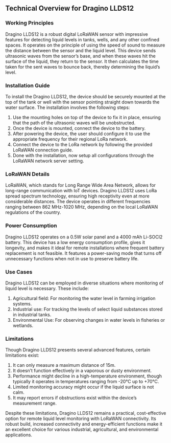## Technical Overview for Dragino LLDS12 ##
### Working Principles ###
Dragino LLDS12 is a robust digital LoRaWAN sensor with impressive features for detecting liquid levels in tanks, wells, and any other confined spaces. It operates on the principle of using the speed of sound to measure the distance between the sensor and the liquid level. This device sends ultrasonic waves from the sensor’s base, and when these waves hit the surface of the liquid, they return to the sensor. It then calculates the time taken for the sent waves to bounce back, thereby determining the liquid’s level.

### Installation Guide ###
To install the Dragino LLDS12, the device should be securely mounted at the top of the tank or well with the sensor pointing straight down towards the water surface. The installation involves the following steps:

1. Use the mounting holes on top of the device to fix it in place, ensuring that the path of the ultrasonic waves will be unobstructed.
2. Once the device is mounted, connect the device to the battery.
3. After powering the device, the user should configure it to use the appropriate frequency for their regional LoRa network.
4. Connect the device to the LoRa network by following the provided LoRaWAN connection guide.
5. Done with the installation, now setup all configurations through the LoRaWAN network server setting.

### LoRaWAN Details ###
LoRaWAN, which stands for Long Range Wide Area Network, allows for long-range communication with IoT devices. Dragino LLDS12 uses LoRa spread spectrum technology, ensuring high receptivity even at more considerable distances. The device operates in different frequencies ranging between 862 MHz-1020 MHz, depending on the local LoRaWAN regulations of the country. 

### Power Consumption ###
Dragino LLDS12 operates on a 0.5W solar panel and a 4000 mAh Li-SOCI2 battery. This device has a low energy consumption profile, gives it longevity, and makes it ideal for remote installations where frequent battery replacement is not feasible. It features a power-saving mode that turns off unnecessary functions when not in use to preserve battery life.

### Use Cases ###
Dragino LLDS12 can be employed in diverse situations where monitoring of liquid level is necessary. These include:

1. Agricultural field: For monitoring the water level in farming irrigation systems.
2. Industrial use: For tracking the levels of select liquid substances stored in industrial tanks.
3. Environmental Use: For observing changes in water levels in fisheries or wetlands.

### Limitations ###
Though Dragino LLDS12 presents several advanced features, certain limitations exist:

1. It can only measure a maximum distance of 15m.
2. It doesn’t function effectively in a vaporous or dusty environment.
3. Performance might decline in a high-temperature environment, though typically it operates in temperatures ranging from -20°C up to +70°C. 
4. Limited monitoring accuracy might occur if the liquid surface is not calm.
5. It may report errors if obstructions exist within the device’s measurement range. 

Despite these limitations, Dragino LLDS12 remains a practical, cost-effective option for remote liquid level monitoring with LoRaWAN connectivity. Its robust build, increased connectivity and energy-efficient functions make it an excellent choice for various industrial, agricultural, and environmental applications.